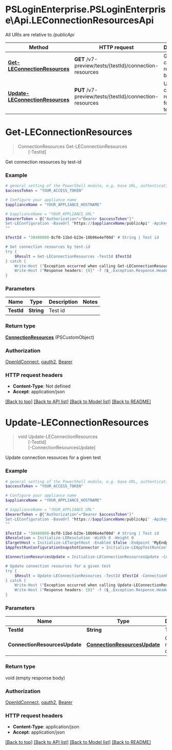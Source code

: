 # PSLoginEnterprise.PSLoginEnterprise\Api.LEConnectionResourcesApi

All URIs are relative to */publicApi*

Method | HTTP request | Description
------------- | ------------- | -------------
[**Get-LEConnectionResources**](LEConnectionResourcesApi.md#Get-LEConnectionResources) | **GET** /v7-preview/tests/{testId}/connection-resources | Get connection resources by test-id
[**Update-LEConnectionResources**](LEConnectionResourcesApi.md#Update-LEConnectionResources) | **PUT** /v7-preview/tests/{testId}/connection-resources | Update connection resources for a given test


<a id="Get-LEConnectionResources"></a>
# **Get-LEConnectionResources**
> ConnectionResources Get-LEConnectionResources<br>
> &nbsp;&nbsp;&nbsp;&nbsp;&nbsp;&nbsp;&nbsp;&nbsp;[-TestId] <String><br>

Get connection resources by test-id

### Example
```powershell
# general setting of the PowerShell module, e.g. base URL, authentication, etc
$accessToken = "YOUR_ACCESS_TOKEN"

# Configure your appliance name
$applianceName = "YOUR_APPLIANCE_HOSTNAME"

# $applianceName = "YOUR_APPLIANCE_URL"
$bearerToken = @{"Authorization"="Bearer $accessToken"}"
Set-LEConfiguration -BaseUrl "https://$applianceName/publicApi" -ApiKey $bearerToken
""

$TestId = "38400000-8cf0-11bd-b23e-10b96e4ef00d" # String | Test id

# Get connection resources by test-id
try {
    $Result = Get-LEConnectionResources -TestId $TestId
} catch {
    Write-Host ("Exception occurred when calling Get-LEConnectionResources: {0}" -f ($_.ErrorDetails | ConvertFrom-Json))
    Write-Host ("Response headers: {0}" -f ($_.Exception.Response.Headers | ConvertTo-Json))
}
```

### Parameters

Name | Type | Description  | Notes
------------- | ------------- | ------------- | -------------
 **TestId** | **String**| Test id | 

### Return type

[**ConnectionResources**](ConnectionResources.md) (PSCustomObject)

### Authorization

[OpenIdConnect](../README.md#OpenIdConnect), [oauth2](../README.md#oauth2), [Bearer](../README.md#Bearer)

### HTTP request headers

 - **Content-Type**: Not defined
 - **Accept**: application/json

[[Back to top]](#) [[Back to API list]](../README.md#documentation-for-api-endpoints) [[Back to Model list]](../README.md#documentation-for-models) [[Back to README]](../README.md)

<a id="Update-LEConnectionResources"></a>
# **Update-LEConnectionResources**
> void Update-LEConnectionResources<br>
> &nbsp;&nbsp;&nbsp;&nbsp;&nbsp;&nbsp;&nbsp;&nbsp;[-TestId] <String><br>
> &nbsp;&nbsp;&nbsp;&nbsp;&nbsp;&nbsp;&nbsp;&nbsp;[-ConnectionResourcesUpdate] <PSCustomObject><br>

Update connection resources for a given test

### Example
```powershell
# general setting of the PowerShell module, e.g. base URL, authentication, etc
$accessToken = "YOUR_ACCESS_TOKEN"

# Configure your appliance name
$applianceName = "YOUR_APPLIANCE_HOSTNAME"

# $applianceName = "YOUR_APPLIANCE_URL"
$bearerToken = @{"Authorization"="Bearer $accessToken"}"
Set-LEConfiguration -BaseUrl "https://$applianceName/publicApi" -ApiKey $bearerToken
""

$TestId = "38400000-8cf0-11bd-b23e-10b96e4ef00d" # String | Test id
$Resolution = Initialize-LEResolution -Width 0 -Height 0
$TargetHost = Initialize-LETargetHost -Enabled $false -Endpoint "MyEndpoint"
$AppTestRunConfigurationSnapshotConnector = Initialize-LEAppTestRunConfigurationSnapshotConnector -VarHost "MyVarHost" -CommandLine "MyCommandLine" -Resource "MyResource" -Type "MyType" -ServerUrl "MyServerUrl" -DisplayResolution $Resolution -HostList $TargetHost -Gateway "MyGateway" -SuppressCertWarn $false

$ConnectionResourcesUpdate = Initialize-LEConnectionResourcesUpdate -Connector $AppTestRunConfigurationSnapshotConnector -LauncherGroups "MyLauncherGroups" -AccountGroups "MyAccountGroups" # ConnectionResourcesUpdate | Connection resources data

# Update connection resources for a given test
try {
    $Result = Update-LEConnectionResources -TestId $TestId -ConnectionResourcesUpdate $ConnectionResourcesUpdate
} catch {
    Write-Host ("Exception occurred when calling Update-LEConnectionResources: {0}" -f ($_.ErrorDetails | ConvertFrom-Json))
    Write-Host ("Response headers: {0}" -f ($_.Exception.Response.Headers | ConvertTo-Json))
}
```

### Parameters

Name | Type | Description  | Notes
------------- | ------------- | ------------- | -------------
 **TestId** | **String**| Test id | 
 **ConnectionResourcesUpdate** | [**ConnectionResourcesUpdate**](ConnectionResourcesUpdate.md)| Connection resources data | 

### Return type

void (empty response body)

### Authorization

[OpenIdConnect](../README.md#OpenIdConnect), [oauth2](../README.md#oauth2), [Bearer](../README.md#Bearer)

### HTTP request headers

 - **Content-Type**: application/json
 - **Accept**: application/json

[[Back to top]](#) [[Back to API list]](../README.md#documentation-for-api-endpoints) [[Back to Model list]](../README.md#documentation-for-models) [[Back to README]](../README.md)

